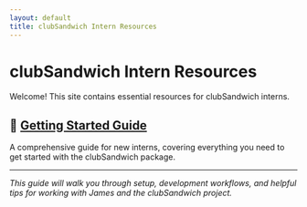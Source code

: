 ```yaml
---
layout: default
title: clubSandwich Intern Resources
---
```


# clubSandwich Intern Resources

Welcome! This site contains essential resources for clubSandwich interns.

## 📖 [Getting Started Guide](./Getting-Started-For-Interns.html)

A comprehensive guide for new interns, covering everything you need to get started with the clubSandwich package.

---

*This guide will walk you through setup, development workflows, and helpful tips for working with James and the clubSandwich project.*
